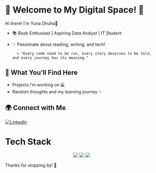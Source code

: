 # 🌸 Welcome to My Digital Space! 🌸

Hi there! I'm Yuna Dhuha👋  

- 📚 Book Enthusiast | Aspiring Data Analyst | IT Student 
- ✨ Passionate about reading, writing, and tech!

        > "Every code need to be run, every story deserves to be told, and every journey has its meaning."

## 📖 What You’ll Find Here
- Projects I’m working on 💻  
- Random thoughts and my learning journey ✨  

## 🌍 Connect with Me 
[![LinkedIn](https://img.shields.io/badge/LinkedIn-YourName-blue?style=flat&logo=linkedin)](https://linkedin.com/in/yuna-dhuha)  


# Tech Stack
<p align="center">
  <img src="https://img.shields.io/badge/Laravel-FF2D20?style=for-the-badge&logo=laravel&logoColor=white" />
  <img src="https://img.shields.io/badge/MySQL-4479A1?style=for-the-badge&logo=mysql&logoColor=white" />
  <img src="https://img.shields.io/badge/GitHub-181717?style=for-the-badge&logo=github&logoColor=white" />
</p>


Thanks for stopping by! 🚀
